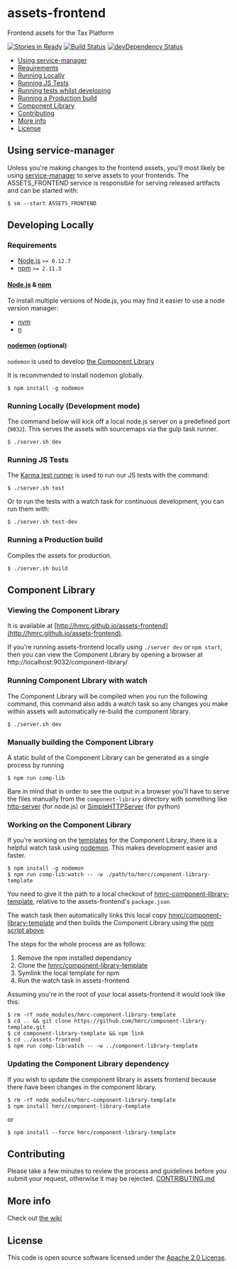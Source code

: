 # assets-frontend

Frontend assets for the Tax Platform

[![Stories in Ready](https://badge.waffle.io/hmrc/assets-frontend.png?label=ready&title=Ready)](https://waffle.io/hmrc/assets-frontend) [![Build Status](https://travis-ci.org/hmrc/assets-frontend.svg?branch=master)](https://travis-ci.org/hmrc/assets-frontend) [![devDependency Status](https://david-dm.org/hmrc/assets-frontend/dev-status.svg)](https://david-dm.org/hmrc/assets-frontend#info=devDependencies)

- [Using service-manager](#using-service-manager)
- [Requirements](#requirements)
- [Running Locally](#running-locally)
- [Running JS Tests](#running-js-tests)
- [Running tests whilst developing](#running-js-tests-whilst-developing)
- [Running a Production build](#running-a-production-build)
- [Component Library](#component-library)
- [Contributing](#contributing)
- [More info](#more-info)
- [License](#license)


## Using service-manager

Unless you're making changes to the frontend assets, you'll most likely be using [service-manager](https://github.com/hmrc/service-manager) to serve assets to your frontends. The ASSETS_FRONTEND service is responsible for serving released artifacts and can be started with:

```
$ sm --start ASSETS_FRONTEND
```


## Developing Locally

### Requirements

* [Node.js](https://nodejs.org/en/) `>= 0.12.7`
* [npm](https://www.npmjs.com/) `>= 2.11.3`

#### [Node.js](https://nodejs.org/en/) & [npm](https://www.npmjs.com/)

To install multiple versions of Node.js, you may find it easier to use a node version manager:

* [nvm](https://github.com/creationix/nvm)
* [n](https://github.com/tj/n)

#### [nodemon](http://nodemon.io/) (optional)

`nodemon` is used to develop [the Component Library]("#component-library")

It is recommended to install nodemon globally.

```
$ npm install -g nodemon
```

### Running Locally (Development mode)

The command below will kick off a local node.js server on a predefined port (`9032`). This serves the assets with sourcemaps via the gulp task runner.

```
$ ./server.sh dev
```


### Running JS Tests

The [Karma test runner](http://karma-runner.github.io/) is used to run our JS tests with the command:

```
$ ./server.sh test
```

Or to run the tests with a watch task for continuous development, you can run them with:

```
$ ./server.sh test-dev
```

### Running a Production build

Compiles the assets for production.

```
$ ./server.sh build
```

## Component Library

### Viewing the Component Library

It is available at [http://hmrc.github.io/assets-frontend](http://hmrc.github.io/assets-frontend).

If you're running assets-frontend locally using `./server dev` or `npm start`, then you can view the Component Library by opening a browser at http://localhost:9032/component-library/

### Running Component Library with watch

The Component Library will be compiled when you run the following command, this command also adds a watch task so any
changes you make within assets will automatically re-build the component library.

```
$ ./server.sh dev
```

### Manually building the Component Library

A static build of the Component Library can be generated as a single process by running

```
$ npm run comp-lib
```

Bare in mind that in order to see the output in a browser you'll have to serve the files manually from the `component-library` directory with something like [http-server](https://www.npmjs.com/package/http-server) (for node.js) or [SimpleHTTPServer](https://docs.python.org/2/library/simplehttpserver.html) (for python)


### Working on the Component Library

If you're working on the [templates](https://github.com/hmrc/component-library-template) for the Component Library, there is a helpful watch task using [nodemon](https://github.com/remy/nodemon). This makes development easier and faster.

```
$ npm install -g nodemon
$ npm run comp-lib:watch -- -w ./path/to/hmrc/component-library-template
```

You need to give it the path to a local checkout of [hmrc-component-library-template](https://github.com/hmrc/component-library-template/), relative to the assets-frontend's `package.json`

The watch task then automatically links this local copy [hmrc/component-library-template](https://github.com/hmrc/component-library-template.git) and then builds the Component Library using the [npm script above](#manually-building-the-component-library).

The steps for the whole process are as follows:

1. Remove the npm installed dependancy
2. Clone the [hmrc/component-library-template](https://github.com/hmrc/component-library-template/)
3. Symlink the local template for npm
4. Run the watch task in assets-frontend

Assuming you're in the root of your local assets-frontend it would look like this:

```
$ rm -rf node_modules/hmrc-component-library-template
$ cd .. && git clone https://github.com/hmrc/component-library-template.git
$ cd component-library-template && npm link
$ cd ../assets-frontend
$ npm run comp-lib:watch -- -w ../component-library-template
```

### Updating the Component Library dependency
If you wish to update the component library in assets frontend because there have been changes in the component
library.

```
$ rm -rf node_modules/hmrc-component-library-template
$ npm install hmrc/component-library-template
```

or

```
$ npm install --force hmrc/component-library-template
```


## Contributing

Please take a few minutes to review the process and guidelines before you submit your request, otherwise it may be rejected.
[CONTRIBUTING.md](CONTRIBUTING.md)


## More info

Check out [the wiki](https://github.com/hmrc/assets-frontend/wiki)


## License

This code is open source software licensed under the [Apache 2.0 License]("http://www.apache.org/licenses/LICENSE-2.0.html").
